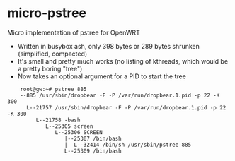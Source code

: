 # micro-pstree
Micro implementation of pstree for OpenWRT

- Written in busybox ash, only 398 bytes or 289 bytes shrunken (simplified, compacted)
- It's small and pretty much works (no listing of kthreads, which would be a pretty boring "tree")
- Now takes an optional argument for a PID to start the tree
```
	root@gw:~# pstree 885
	--885 /usr/sbin/dropbear -F -P /var/run/dropbear.1.pid -p 22 -K 300
	  L--21757 /usr/sbin/dropbear -F -P /var/run/dropbear.1.pid -p 22 -K 300
	     L--21758 -bash
	        L--25305 screen
	           L--25306 SCREEN
	              |--25307 /bin/bash
	              |  L--32414 /bin/sh /usr/sbin/pstree 885
	              L--25309 /bin/bash
```
